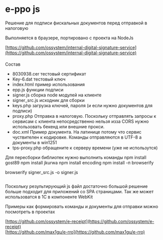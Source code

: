 e-ppo  js
========
Решение  для  подписи фискальных документов перед  отправкой  в  налоговую 
   
Выполняется  в  браузере,  портировано с  проекта  на   NodeJs

[https://github.com/ossystem/internal-digital-signature-service](https://github.com/ossystem/internal-digital-signature-service)  

####
Состав
 
* 8030938.cer    тестовый сертификат
* Key-6.dat      тестовый ключ
* index.html     пример  использования
* epp.js         функции подписи
* signer.js      сборка  node  модулей на  клиенте
* signer_src.js  исходник  для  сборки
* keys.php       загрузка ключей, пароля (и если  нужно  документов  для  подписи)
* proxy.php      Отправка в налоговую. Поскольку  отправлять  запросы  к  сервисам с  клиента  непосредственно  нельзя изза CORS
  нужно  использовать  бекенд  или  внешние прокси.
* doc.xml        Пример  документа. На латинице  потому  что  сервис  чуствителен  к  кодировке. Команды  отправляются
  в  UTF-8 а  документы  в win1251
* tps-proxy.php  обращените  к  серверу  времени (уже не  использутся)


  

Для  пересборки  библиотек нужно выполнить  команды
npm install gost89
npm install jkurwa
npm install encoding
npm install -п browserify 

browserify signer_src.js -o signer.js

```
```
Поскольку  результирующий js файл  достаточно  большой решение  больше подходит  для  приложений со  SPA страницами.
Так  же  может  использоватся  в  1С в  компоненте  WebKit

Примеры как   формировать  команды  и документы  для  отправки можно  посмотреть в  проектах

[https://github.com/ossystem/e-receipt](https://github.com/ossystem/e-receipt)  
[https://github.com/max1gu/e-rro](https://github.com/max1gu/e-rro)  



 

 
